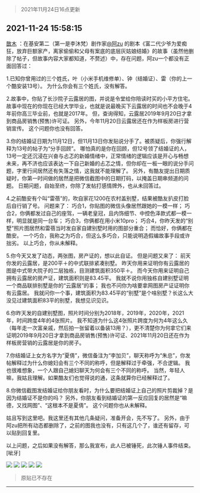 > 2021年11月24日16点更新
<link rel="stylesheet" href="https://cdn.jsdelivr.net/gh/taotie6/sampleJSON@main/css/photo_show.css">
<meta name="referrer" content="no-referrer" />


 ## 2021-11-24 15:58:15 

 [㪚木](https://www.coolapk.com/feed/31681818?shareKey=NTgwMmFjNDBmNTNhNjE5ZGYxMzk~) ：在基安第二（第一是李沐梵）剧作家<a class="feed-link-uname" href="/u/阿zu">@阿zu</a> 的剧本《富二代少爷为爱痴狂，放弃巨额家产，离家偷偷和父母有案底的底层灰姑娘结婚》的故事（虽然他删除了帖子，但故事内容大家都知道，不赘述）中，存在问题，阿zu一个都没有正面回答过：

1.已知你曾用过的三个姓氏<!--break-->，叶（小米手机维修单）、钟（结婚证）、雷（你的上一个酷安装13号）。
为什么你会有三个姓氏，没有解答。

2.故事中，你贴了长沙院子云露居的图，并说是令堂给你陪读时买的小平方住宅。故事中现在的你现在已经大学毕业，也就是说最晚买下云露居的时间也不会晚于4年前你高三毕业前，也就是2017年。
但，查询得知，云露居2019年9月20日才拿到商品房销售(预售)许可证。
另外，今年11月20日云露居还在作为样板房进行营销宣传。
这个问题你也没有回答。

3.你的结婚证日期为11月12日，但11月13日你发贴说分手了。被质疑后，你强行解释为13号的帖子为“分手回顾”。
哪怕真的是你在回顾，但12号领了结婚证的人，13号一定还沉浸在兴奋与忐忑的新婚情绪中，正常情绪的逻辑应该是开心与畅想未来，再不济也应该表达一下自己新婚的忐忑之情，但你却在一板一眼的说分手问题，字里行间居然还有失落之情，这我就不能理解了。
另外，有酷友提出日期质疑时，你第一时间做的居然是把微信截图中的日期打码，以掩盖日期串频道的问题。
日期问题，自始至终，你除了发帖打感情牌外，也从未回答过。

4.之前酷安有个叫“雷蓓”的，吹自家花1200在农村盖别墅，结果被酷友扒皮打脸后自行销了号。
问题来了：
巧合1，你贴图的微信头像居然跟她的一模一样；
巧合2，你俩都发过自己的座驾，一辆老皇冠，且内饰细节、中控色泽款式都一模一样，明显就是同一台车；
巧合3，你俩都在用小米10pro；
巧合4，你昨天发的“别墅”照片图居然和雷蓓当时发自家自建别墅时用的图部分重合；
而恰好，你俩都在酷安。
一个巧合，我称之为巧合，但这么多巧合，只能说明造假编故事手段或许拙劣。
以上巧合，你从未解释。

5.你今天又发了动态，两张图，房产证的，想以此自证。
但是问题又来了：
前天你发的云露居，是200平＋的中式联排紧凑别墅。
昨天你用来证明你有云露居的图是中式带大院子的二层独栋，目测建筑面积350平＋。
而今天你用来证明自己拥有云露居的房产证，建筑面积则是83.45平。
我就不说你用独栋自建别墅证明一个商品联排别墅是你的“云露居”的事；
我也不问你为啥要拿网图房产证证明你有云露居。
我就问你一个事，建筑面积为83.45平的“别墅”是个啥别墅？长这么大没见过建筑面积83平的别墅，我想见识见识。

6.你昨天发的自建别墅图，照片时间分别为2018年，2019年，2020年，2021年，时间跨度4年的4张照片。
我不知道为什么这4张照片跨度为何为4年这么久（每年走一次富亲戚，然后拍一张留着以备装13用？），更不清楚你为何拿它们来证明2019年9月20日才拿到商品房销售(预售)许可证、2021年11月20日还在作为样板房营销的云露居是你的房子。

7.你结婚证上女方名字为“夏倩”，微信备注为“李加贝”，聊天称呼为“朱总”，你发帖解释过为什么你媳妇会有三个不同的称呼，但是解释过于牵强，不合逻辑。
我也很难想象，一个人跟自己媳妇聊天为何会有三个不同的称呼。
当然，年轻人嘛，我姑且理解。如果酷友们也觉得说的通，这条就算你已经解释过了。

8.你微信截图发结婚证给你朋友看时，为什么要把结婚证上自己的照片剪裁掉？是因为结婚证不是你的吗？
另外，你朋友看到结婚证的第一反应回复的居然是“嘛德，又找网图”、“这根本不是夏倩”。
这个问题你也从未解释。

姑且写到这里吧。我这里还有其他几条疑问，准备开会，先不写了。
另外，由于阿zu把所有动态都删除了，之前的图我也没有，只有这几个了，谁还有留存，可以贴到回复里。

以上问题，之后如果没有解答，那么我宣布，此人已被锤死，此次锤人事件结束。
[呲牙] 

<div class="album">
<img class="img-item" src="http://image.coolapk.com/feed/2021/1124/15/1081091_e62304f3_0316_7267_526@1080x2376.jpeg" />
<img class="img-item" src="http://image.coolapk.com/feed/2021/1124/15/1081091_0e1b778f_0316_7273_428@3371x2459.jpeg" />
<img class="img-item" src="http://image.coolapk.com/feed/2021/1124/15/1081091_4016cb53_0316_7283_674@1440x3120.jpeg" />
<img class="img-item" src="http://image.coolapk.com/feed/2021/1123/17/1081091_981d141b_0332_8229_122@565x323.png" />
<img class="img-item" src="http://image.coolapk.com/feed/2021/1124/15/1081091_83b05b65_0316_7293_568@1080x1762.png" />
</div>

> 原贴已不存在 

 ------- 


